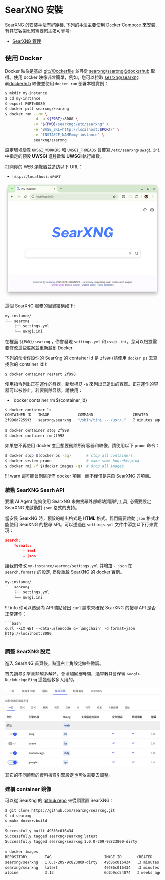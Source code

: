 # SearXNG 安裝

SearXNG 的安裝手法有好幾種, 下列的手法主要使用 Docker Compose 來安裝, 有其它客製化的需要的朋友可參考:

- [SearXNG 管理](https://docs.searxng.org/admin/index.html)

## 使用 Docker

Docker 映像是基於 [git://Dockerfile](https://github.com/searxng/searxng/blob/master/Dockerfile) 並可從 [searxng/searxng@dockerhub](https://hub.docker.com/r/searxng/searxng) 取得。使用 docker 映像非常簡單，例如，您可以拉取 [searxng/searxng @dockerhub](https://hub.docker.com/r/searxng/searxng) 映像並使用 `docker run` 部署本機實例：

```bash
$ mkdir my-instance
$ cd my-instance
$ export PORT=8080
$ docker pull searxng/searxng
$ docker run --rm \
             -d -p ${PORT}:8080 \
             -v "${PWD}/searxng:/etc/searxng" \
             -e "BASE_URL=http://localhost:$PORT/" \
             -e "INSTANCE_NAME=my-instance" \
             searxng/searxng
```

設定環境變數 `UWSGI_WORKERS` 和 `UWSGI_THREADS` 會覆寫 `/etc/searxng/uwsgi.ini` 中指定的預設 **UWSGI** 進程數和 **UWSGI** 執行緒數。

打開你的 WEB 瀏覽器並造訪以下 URL：

- `http://localhost:$PORT`

![](./assets/searxng_browser.png)

這個 SearXNG 服務的目錄結構如下:

```bash
my-instance/
└── searxng
    ├── settings.yml
    └── uwsgi.ini
```

在裡面 `${PWD}/searxng` ，你會發現 `settings.yml` 和 `uwsgi.ini`。您可以根據需要修改這些檔案並重新啟動 Docker

下列的命令假設你的 SearXng 的 container id 是 `2f998` (請使用 `docker ps` 去查找你的 container id!):

```bash
$ docker container restart 2f998
```

使用指令列出正在運作的容器，新增標誌 `-a` 來列出已退出的容器。正在運作的容器可以被停止。若要刪除容器，請使用：

- `docker container rm ${container_id}

```bash
$ docker container ls
CONTAINER ID   IMAGE             COMMAND                  CREATED         ...
2f998d725993   searxng/searxng   "/sbin/tini -- /usr/…"   7 minutes ago   ...

$ docker container stop 2f998
$ docker container rm 2f998
```

如果您不再使用 docker 並且想要刪除所有容器和映像，請使用以下 `prune` 命令：

```bash
$ docker stop $(docker ps -aq)       # stop all containers
$ docker system prune                # make some housekeeping
$ docker rmi -f $(docker images -q)  # drop all images
```

!!! warn
    這可能會刪除所有 docker 項目，而不僅僅是來自 SearXNG 的項目。

### 啟動 SearXNG Searh API

要讓 AI Agent 能夠使用 SearxNG 來做搜尋外部網站資訊的工具, 必需要設定 SearXNG 來啟動對 `json` 格式的支持。

當安裝 SearxNG 時，預設的輸出格式是 **HTML** 格式。我們需要啟動 `json` 格式才能使用 SearXNG 的搜尋 API。可以透過在 `settings.yml` 文件中添加以下行來實現：

```json title="settings.yml"
search:
    formats:
        - html
        - json
```

讓我們修改 `my-instance/searxng/settings.yml` 并增加 `- json` 在 `search.formats` 的設定, 然後重啟 SearXNG 的 docker 實例。


```bash
my-instance/
└── searxng
    ├── settings.yml
    └── uwsgi.ini
```

!!! info
    你可以透過向 API 端點發出 `curl` 請求來確保 SearXNG 的搜尋 API 是否正常運作：

    ```bash
    curl -kLX GET --data-urlencode q='langchain' -d format=json http://localhost:8080
    ```

### 調整 SearXNG 設定

進入 SearXNG 首頁後，點選右上角設定做些微調。

首先搜尋引擎並非越多越好，會增加回應時間。通常我只會保留 `Google` `Duckduckgo` `Bing` 這幾個較多人用的。

![](./assets/searxng_general_engines.webp)

其它的不同類型的資料搜尋引擎設定也可依需要去調整。

### 建構 container 鏡像

可以從 SearXng 的 [github repo](https://github.com/searxng/searxng/blob/master/Dockerfile) 來從頭建置 SearXNG：

```bash
$ git clone https://github.com/searxng/searxng.git
$ cd searxng
$ make docker.build
...
Successfully built 49586c016434
Successfully tagged searxng/searxng:latest
Successfully tagged searxng/searxng:1.0.0-209-9c823800-dirty

$ docker images
REPOSITORY        TAG                        IMAGE ID       CREATED          SIZE
searxng/searxng   1.0.0-209-9c823800-dirty   49586c016434   13 minutes ago   308MB
searxng/searxng   latest                     49586c016434   13 minutes ago   308MB
alpine            3.13                       6dbb9cc54074   3 weeks ago      5.61MB
```

